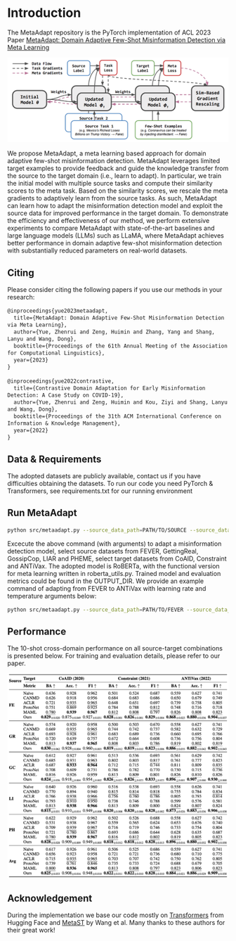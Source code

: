 # Introduction

The MetaAdapt repository is the PyTorch implementation of ACL 2023 Paper [MetaAdapt: Domain Adaptive Few-Shot Misinformation Detection via Meta Learning](https://arxiv.org/abs/2305.12692)

<img src=pics/intro.png>

We propose MetaAdapt, a meta learning based approach for domain adaptive few-shot misinformation detection. MetaAdapt leverages limited target examples to provide feedback and guide the knowledge transfer from the source to the target domain (i.e., learn to adapt). In particular, we train the initial model with multiple source tasks and compute their similarity scores to the meta task. Based on the similarity scores, we rescale the meta gradients to adaptively learn from the source tasks. As such, MetaAdapt can learn how to adapt the misinformation detection model and exploit the source data for improved performance in the target domain. To demonstrate the efficiency and effectiveness of our method, we perform extensive experiments to compare MetaAdapt with state-of-the-art baselines and large language models (LLMs) such as LLaMA, where MetaAdapt achieves better performance in domain adaptive few-shot misinformation detection with substantially reduced parameters on real-world datasets.


## Citing 

Please consider citing the following papers if you use our methods in your research:
```
@inproceedings{yue2023metaadapt,
  title={MetaAdapt: Domain Adaptive Few-Shot Misinformation Detection via Meta Learning},
  author={Yue, Zhenrui and Zeng, Huimin and Zhang, Yang and Shang, Lanyu and Wang, Dong},
  booktitle={Proceedings of the 61th Annual Meeting of the Association for Computational Linguistics},
  year={2023}
}

@inproceedings{yue2022contrastive,
  title={Contrastive Domain Adaptation for Early Misinformation Detection: A Case Study on COVID-19},
  author={Yue, Zhenrui and Zeng, Huimin and Kou, Ziyi and Shang, Lanyu and Wang, Dong},
  booktitle={Proceedings of the 31th ACM International Conference on Information & Knowledge Management},
  year={2022}
}
```


## Data & Requirements

The adopted datasets are publicly available, contact us if you have difficulties obtaining the datasets. To run our code you need PyTorch & Transformers, see requirements.txt for our running environment


## Run MetaAdapt

```bash
python src/metaadapt.py --source_data_path=PATH/TO/SOURCE --source_data_type=SOURCE_DATASET --target_data_path=PATH/TO/TARGET --target_data_type=TARGET_DATASET --output_dir=OUTPUT_DIR;
```
Excecute the above command (with arguments) to adapt a misinformation detection model, select source datasets from FEVER, GettingReal, GossipCop, LIAR and PHEME, select target datasets from CoAID, Constraint and ANTiVax. The adopted model is RoBERTa, with the functional version for meta learning written in roberta_utils.py. Trained model and evaluation metrics could be found in the OUTPUT_DIR. We provide an example command of adapting from FEVER to ANTiVax with learning rate and temperature arguments below:

```bash
python src/metaadapt.py --source_data_path=PATH/TO/FEVER --source_data_type=fever --target_data_path=PATH/TO/ANTiVax --target_data_type=antivax --learning_rate_meta=1e-5 --learning_rate_learner=1e-5 --softmax_temp=0.1 --output_dir=fever2antivax;
```


## Performance

The 10-shot cross-domain performance on all source-target combinations is presented below. For training and evaluation details, please refer to our paper.

<img src=pics/performance.png width=1000>


## Acknowledgement

During the implementation we base our code mostly on [Transformers](https://github.com/huggingface/transformers) from Hugging Face and [MetaST](https://github.com/microsoft/MetaST) by Wang et al. Many thanks to these authors for their great work!
